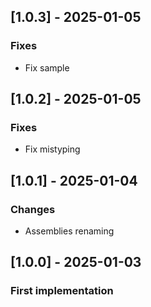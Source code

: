 ## [1.0.3] - 2025-01-05
### Fixes
- Fix sample

## [1.0.2] - 2025-01-05
### Fixes
- Fix mistyping

## [1.0.1] - 2025-01-04
### Changes
- Assemblies renaming

## [1.0.0] - 2025-01-03
### First implementation